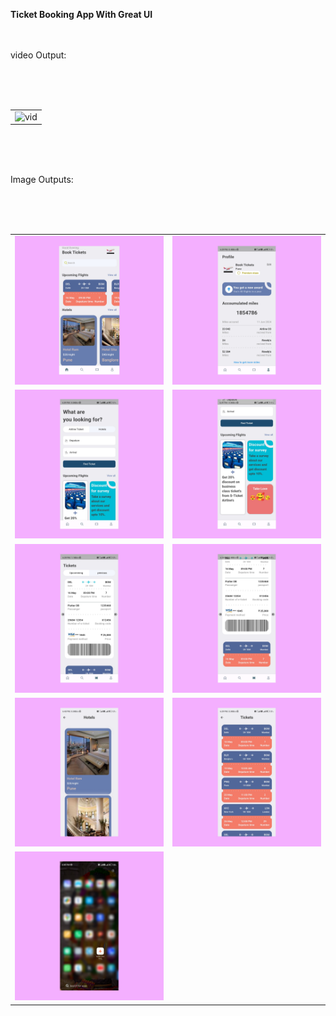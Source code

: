 <b>Ticket Booking App With Great UI</b>
<br><br><br>
<p> video Output:</p>
<br><br><br>
<table>  
<tr>
  <td><img src="https://github.com/suraj-khot-19/img/blob/main/tb.gif" alt="vid"></td></tr>
</table>
<br><br><br>
<p>Image Outputs:</p>
<br><br><br>
<table>
  <tr>
  <td><img src="https://github.com/suraj-khot-19/img/blob/main/tb2.jpg" alt="img"></td>
  <td><img src="https://github.com/suraj-khot-19/img/blob/main/tb5.jpg" alt="img"></td>
</tr>
  <tr>
    <td><img src="https://github.com/suraj-khot-19/img/blob/main/tb3.jpg" alt="img"></td>
  <td><img src="https://github.com/suraj-khot-19/img/blob/main/tb3_2.jpg" alt="img"></td>
  </tr>
 <tr>
    <td><img src="https://github.com/suraj-khot-19/img/blob/main/tb4.jpg" alt="img"></td>
  <td><img src="https://github.com/suraj-khot-19/img/blob/main/tb4_2.jpg" alt="img"></td>
  </tr>

 <tr>
    <td><img src="https://github.com/suraj-khot-19/img/blob/main/tb7.jpg" alt="img"></td>
  <td><img src="https://github.com/suraj-khot-19/img/blob/main/tb6.jpg" alt="img"></td>
 </tr>
 <tr>
<td><img src="https://github.com/suraj-khot-19/img/blob/main/tb1.jpg" alt="img"></td>
  </tr>
</table>

